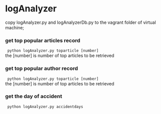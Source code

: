 # logAnalyzer

copy logAnalyzer.py and logAnalyzerDb.py to the vagrant folder of virtual machine;
### get top popular articles record
``` python logAnalyzer.py toparticle [number]```
   <br>the [number] is number of top articles to be retrieved
### get top popular author record
``` python logAnalyzer.py toparticle [number]```
   <br>the [number] is number of top articles to be retrieved

### get the day of accident
``` python logAnalyzer.py accidentdays```


